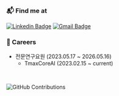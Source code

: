 ### 📬 Find me at
[![Linkedin Badge](https://img.shields.io/badge/-LinkedIn-blue?style=flat&logo=Linkedin&logoColor=white&link=https://www.linkedin.com/in/bong-min-kim/)](https://www.linkedin.com/in/bong-min-kim/)
[![Gmail Badge](https://img.shields.io/badge/-Gmail-d14836?style=flat&logo=Gmail&logoColor=white&link=mailto:klbm126@gmail.com)](mailto:klbm126@gmail.com)

### 💼 Careers
- 전문연구요원 (2023.05.17 ~ 2026.05.16)
    - TmaxCoreAI (2023.02.15 ~ current)
<br>
<div>
  
![GitHub Contributions](https://github-readme-stats.vercel.app/api?username=BM-K&theme=jolly&show_icons=true)

</div>
